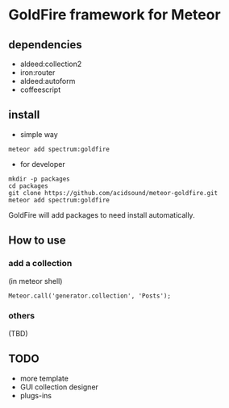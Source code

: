 # GoldFire framework for Meteor

## dependencies
* aldeed:collection2
* iron:router
* aldeed:autoform
* coffeescript

## install
* simple way
```
meteor add spectrum:goldfire
```
* for developer
```
mkdir -p packages
cd packages
git clone https://github.com/acidsound/meteor-goldfire.git
meteor add spectrum:goldfire
```

GoldFire will add packages to need install automatically.

## How to use
### add a collection
(in meteor shell)
```
Meteor.call('generator.collection', 'Posts');
```
### others
(TBD)

## TODO
* more template
* GUI collection designer
* plugs-ins